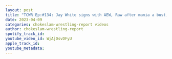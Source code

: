 ```yaml
---
layout: post
title: "TCWR Ep:#134: Jay White signs with AEW, Raw after mania a bust, WWE sale getting investigated?"
date: 2023-04-09
categories: chokeslam-wrestling-report videos
author: chokeslam-wrestling-report
spotify_track_id: 
youtube_video_id: WjAjDsvDFyU
apple_track_id: 
youtube_metadata: 
---
```


